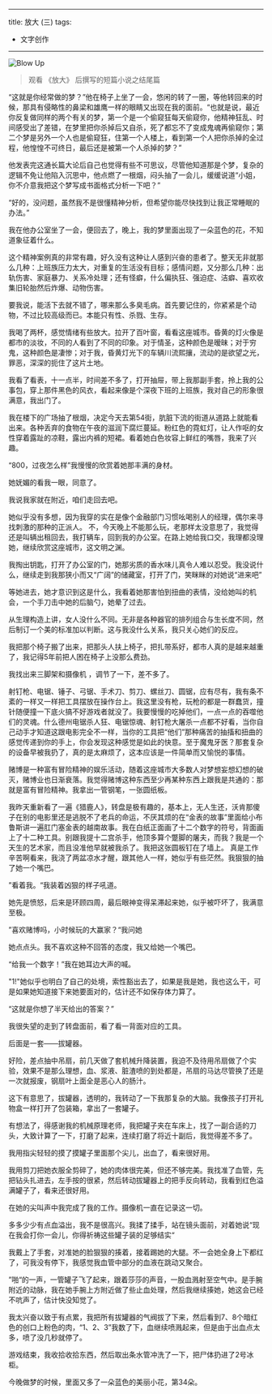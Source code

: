 
---
title: 放大 (三)
tags:
- 文字创作
---

![Blow Up](http://7xqdw6.com1.z0.glb.clouddn.com/blowup3.jpg)

>观看 《放大》 后撰写的短篇小说之结尾篇

<!-- more -->

“这就是你经常做的梦？”他在椅子上坐了一会，悠闲的转了一圈，等他转回来的时候，那具有侵略性的鼻梁和雄鹰一样的眼睛又出现在我的面前。“也就是说，最近你反复做同样的两个有关的梦，第一个是一个偷窥狂每天偷窥你，他精神狂乱、时间感受出了差错，在梦里把你杀掉后又自杀，死了都忘不了变成鬼魂再偷窥你；第二个梦是另外一个人也是偷窥狂，住第一个人楼上，看到第一个人把你杀掉的全过程，他惶惶不可终日，最后还是被第一个人杀掉的梦？”

他发表完这通长篇大论后自己也觉得有些不可思议，尽管他知道那是个梦，复杂的逻辑不免让他陷入沉思中，他点燃了一根烟，闷头抽了一会儿，缓缓说道“小姐，你不介意我把这个梦写成书面格式分析一下吧？”

“好的，没问题，虽然我不是很懂精神分析，但希望你能尽快找到让我正常睡眠的办法。”

我在他办公室坐了一会，便回去了，晚上，我的梦里面出现了一朵蓝色的花，不知道象征着什么。

这个精神案例真的非常有趣，好久没有这种让人感到兴奋的患者了。整天无非就那么几种：上班族压力太大，对重复的生活没有目标；感情问题，又分那么几种：出轨伤害、家庭暴力、关系冷处理；还有怪癖，什么偏执狂、强迫症、洁癖、喜欢收集旧轮胎然后炸爆、动物伤害。

要我说，能活下去就不错了，哪来那么多臭毛病。首先要记住的，你紧紧是个动物，不过比较高级而已。本能只有性、杀戮、生存。

我喝了两杯，感觉情绪有些放大。拉开了百叶窗，看看这座城市。昏黄的灯火像是都市的淡妆，不同的人看到了不同的印象。对于情圣，这种颜色是暧昧；对于穷鬼，这种颜色是凄惨；对于我，昏黄灯光下的车辆川流熙攘，流动的是欲望之光，罪恶，深深的扼住了这片土地。

我看了看表，十一点半，时间差不多了，打开抽屉，带上我那副手套，拎上我的公事包，穿上那件黑色的风衣，看起来像是个深夜下班的上班族，我对自己的形象很满意，我出门了。

我在楼下的广场抽了根烟，决定今天去第54街，肮脏下流的街道从道路上就能看出来。各种丢弃的食物在午夜的滋润下腐烂蔓延。粉红色的霓虹灯，让人作呕的女性穿着露趾的凉鞋，露出内裤的短裙。看着她白色妆容上鲜红的嘴唇，我来了兴趣。

“800，过夜怎么样”我慢慢的欣赏着她那丰满的身材。

她妩媚的看我一眼，同意了。

我说我家就在附近，咱们走回去吧。

她似乎没有多想，因为我穿的实在是像个金融部门习惯吆喝别人的经理，偶尔来寻找刺激的那种的正派人。   不，今天晚上不能那么玩，老那样太没意思了，我觉得还是叫辆出租回去，我打辆车，回到我的办公室。在路上她给我口交，我理都没理她，继续欣赏这座城市，这文明之渊。

我掏出钥匙，打开了办公室的门，她那劣质的香水味儿真令人难以忍受。我没说什么，继续走到我那狭小而又“广阔”的储藏室，打开了门，笑眯眯的对她说“进来吧”

等她进去，她才意识到这是什么，我看着她那害怕到扭曲的表情，没给她叫的机会，一个手刀击中她的后脑勺，她晕了过去。

从生理构造上讲，女人没什么不同。无非是各种器官的排列组合与生长度不同，然后制订一个美的标准加以判断。这与我没什么关系，我只关心她们的反应。

我把那个椅子搬了出来，把那头人扶上椅子，把扎带系好，都市人真的是越来越重了，我记得5年前把人困在椅子上没那么费劲。

我找出来三脚架和摄像机 ，调节了一下，差不多了。

射钉枪、电锯、锤子、弓锯、手术刀、剪刀、螺丝刀、圆锯，应有尽有，我有条不紊的一样又一样把工具摆放在操作台上。我这里没有枪，玩枪的都是一群蠢货，撞针随便撞一下底火搞不好游戏者就没了。我要慢慢的吃掉他们，一点一点的吞噬他们的灵魂。什么德州电锯杀人狂、电锯惊魂、射钉枪大屠杀一点都不好看，当你自己动手才知道这跟电影完全不一样，当你的工具把“他们”那种痛苦的抽搐和扭曲的感觉传递到你的手上，你会发现这种感觉是如此的快意。至于魔鬼牙医？那套复杂的设备早被我扔了，真的是太麻烦了，这本应该是一件简单而又愉悦的事情。

赌博是一种富有冒险精神的娱乐活动，随着这座城市大多数人对梦想妄想幻想的破灭，赌博业也日渐衰落。我觉得赌博这种东西至少再某种东西上跟我是共通的：那就是富有冒险精神。我拿出一管钢笔，一张圆纸板。

我昨天重新看了一遍《猎鹿人》，转盘是极有趣的，基本上，无人生还，沃肯那傻子在别的电影里还是逃脱不了老兵的命运，不厌其烦的在“金表的故事”里面给小布鲁斯讲一遍肛门塞金表的越南故事。我在白纸正面画了十二个数字的符号，背面画上了十二种工具。别跟我提十二宫杀手，他顶多算个蹩脚的屠夫，而我？我是一个天生的艺术家，而且没准他早就被我杀了。我把这张圆板钉在了墙上。  真是工作辛苦啊看来，我浇了两盆凉水才醒，跟其他人一样，她似乎有些茫然。我狠狠的抽了她一个嘴巴。

”看着我。“我装着凶狠的样子吼道。

她先是愤怒，后来是环顾四周，最后眼神变得呆滞起来她，似乎被吓坏了，我满意至极。

”喜欢赌博吗，小时候玩的大赢家？“我问她

她点点头。我不喜欢这种不回答的态度，我又给她一个嘴巴。

“给我一个数字！”我在她耳边大声的喊。

"1!"她似乎也明白了自己的处境，索性豁出去了，如果是我是她，我也这么干，可是如果她知道接下来她要面对的，估计还不如保存体力算了。

“这就是你想了半天给出的答案？”

我很失望的走到了转盘面前，看了看一背面对应的工具。

后面是一套——拔罐器。

好险，差点抽中吊扇，前几天做了套机械升降装置，我迫不及待用吊扇做了个实验，效果不是那么理想，血、浆液、脏渣喷的到处都是，吊扇的马达尽管换了还是一次就报废，钢扇叶上面全是恶心人的肠汁。

这下有意思了，拔罐器，透明的，我转动了一下我那复杂的大脑。我像孩子打开礼物盒一样打开了包装箱，拿出了一套罐子。

有想法了，得感谢我的机械原理老师，我把罐子夹在车床上，找了一副合适的刀头，大致计算了一下，打磨了起来，连续打磨了将近十副后，我觉得差不多了。

我用指尖轻轻的摸了摸罐子里面那个尖儿，出血了，看来很好用。

我用剪刀把她衣服全剪碎了，她的肉体很完美，但还不够完美。我找准了血管，先把钻头扎进去，左手按的很紧，然后转动拔罐器上的把手反向转动，我看到红色溢满罐子了，看来还很好用。

在她的尖叫声中我完成了我的工作。摄像机一直在记录这一切。

多多少少有点血溢出，我不是很高兴。我揉了揉手，站在镜头面前，对着她说“现在我会打你一会儿，你得祈祷这些罐子装的足够结实“

我戴上了手套，对准她的脸狠狠的揍着，接着踢她的大腿。不一会她全身上下都红了，可我没有停下，我感觉我血管中部分的血液在跳动又聚合。 

”啪“的一声，一管罐子飞了起来，跟着莎莎的声音，一股血溅射至空气中。是手腕附近的动脉，我在她手腕上方附近做了些止血处理，然后我继续揍她，她这会已经不吭声了，估计快没知觉了。

我太兴奋以致于有点累，我把所有拔罐器的气阀拔了下来，然后看到7、8个暗红色的创口上粉色的肉，“1、2、3”我数了下，血继续喷溅起来，但是由于出血点太多，喷了没几秒就停了。

游戏结束，我收拾收拾东西，然后取出条水管冲洗了一下，把尸体扔进了2号冰柜。

今晚做梦的时候，里面又多了一朵蓝色的美丽小花，第34朵。